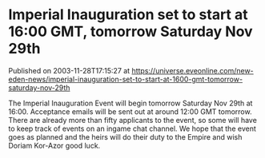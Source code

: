 # Imperial Inauguration set to start at 16:00 GMT, tomorrow Saturday Nov 29th
Published on 2003-11-28T17:15:27 at https://universe.eveonline.com/new-eden-news/imperial-inauguration-set-to-start-at-1600-gmt-tomorrow-saturday-nov-29th

The Imperial Inauguration Event will begin tomorrow Saturday Nov 29th at 16:00. Acceptance emails will be sent out at around 12:00 GMT tomorrow. There are already more than fifty applicants to the event, so some will have to keep track of events on an ingame chat channel. We hope that the event goes as planned and the heirs will do their duty to the Empire and wish Doriam Kor-Azor good luck.
